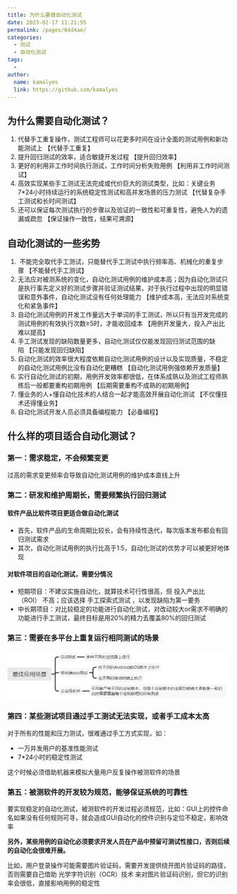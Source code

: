 ```yaml
---
title: 为什么要做自动化测试
date: 2023-02-17 11:21:55
permalink: /pages/64d4ae/
categories:
  - 测试
  - 自动化测试
tags:
  - 
author: 
  name: kamalyes
  link: https://github.com/kamalyes
---
```

为什么需要自动化测试？
-----------

1.  代替手工重复操作，测试工程师可以花更多时间在设计全面的测试用例和新功能测试上 【代替手工重复】 
2.  提升回归测试的效率，适合敏捷开发过程 【提升回归效率】 
3.  更好的利用非工作时间执行测试，工作时间分析失败用例 【利用非工作时间测试】 
4.  高效实现某些手工测试无法完成或代价巨大的测试类型，比如：关键业务7\*24小时持续运行的系统稳定性测试和高并发场景的压力测试 【代替复杂手工测试和长时间测试】 
5.  还可以保证每次测试执行的步骤以及验证的一致性和可重复性，避免人为的遗漏或疏忽 【保证操作一致性，结果可溯源】 

自动化测试的一些劣势
----------

1.   不能完全取代手工测试，只能替代手工测试中执行频率高、机械化的重复步骤 【不能替代手工测试】 
2.  无法应对被测系统的变化，自动化测试用例的维护成本高；因为自动化测试只是执行事先定义好的测试步骤并验证测试结果，对于执行过程中出现的明显错误和意外事件，自动化测试没有任何处理能力 【维护成本高，无法应对系统变化和紧急事件】 
3.  自动化测试用例的开发工作量远大于单词的手工测试，所以只有当开发完成的测试用例的有效执行次数≥5时，才能收回成本 【用例开发量大，投入产出比难以提高】 
4.  手工测试发现的缺陷数量更多，自动化测试仅仅能发现回归测试范围的缺陷 【只能发现回归缺陷】 
5.  自动化测试的效率很大程度依赖自动化测试用例的设计以及实现质量，不稳定的自动化测试用例比没有自动化更糟糕 【自动化测试用例强依赖开发质量】 
6.  实行自动化测试的初期，用例开发效率都很低，在体系成熟以及测试工程师熟练后一般都要重构初期用例 【后期需要重构不成熟的初期用例】 
7.  懂业务的人+懂自动化技术的人结合一起才能高效开展自动化测试 【不仅懂技术还得懂业务】 
8.  自动化测试开发人员必须具备编程能力 【必备编程】 

什么样的项目适合自动化测试？
--------------

### 第一：需求稳定，不会频繁变更

过高的需求变更频率会导致自动化测试用例的维护成本直线上升

### 第二：研发和维护周期长，需要频繁执行回归测试

#### 软件产品比软件项目更适合做自动化测试

*   首先，软件产品的生命周期比较长，会有持续性迭代，每次版本发布都会有回归测试需求
*   其次，自动化测试用例的执行比高于1:5，自动化测试的优势才可以被更好地体现

#### 对软件项目的自动化测试，需要分情况

*   短期项目：不建议实施自动化，就算技术可行性很高，但 投入产出比（ROI） 不高；应该选择 手工探索式测试 ，以发现缺陷为第一要务
*   中长期项目：对比较稳定的功能进行自动化测试，对改动较大or需求不明确的功能进行手工测试，最终目标是用20%的精力去覆盖80%的回归测试

### 第三：需要在多平台上重复运行相同测试的场景

![](../../assets/images/testing/1896857-20200111555335398-1680606157.png)

### 第四：某些测试项目通过手工测试无法实现，或者手工成本太高

对于所有的性能和压力测试，很难通过手工方式实现，如：

*   一万并发用户的基准性能测试
*   7\*24小时的稳定性测试

这个时候必须借助机器来模拟大量用户反复操作被测软件的场景

### 第五：被测软件的开发较为规范，能够保证系统的可靠性

要实现稳定的自动化测试，被测软件的开发过程必须规范，比如：GUI上的控件命名如果没有任何规则可寻，就会造成GUI自动化的控件识别与定位不稳定，影响效率

**另外，某些用例的自动化必须要求开发人员在产品中预留可测试性接口，否则后续的自动化会很难开展。**

比如，用户登录操作可能需要图片验证码，需要开发提供绕开图片验证码的路径，否则需要自己借助 光学字符识别（OCR）技术 来对图片验证码识别，但它的识别率会很低，直接影响用例的稳定性
